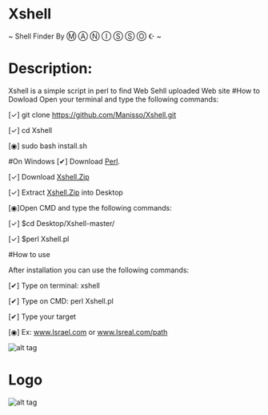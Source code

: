 # Xshell
~ Shell Finder By Ⓜ Ⓐ Ⓝ Ⓘ Ⓢ Ⓢ Ⓞ  ☪ ~
# Description:
Xshell is a simple script in perl to find Web Sehll uploaded Web site
#How to Dowload
Open your terminal and type the following commands:

[✓] git clone https://github.com/Manisso/Xshell.git

[✓] cd Xshell

[◉] sudo bash install.sh

#On Windows 
[✔] Download [Perl](http://www.activestate.com/activeperl/downloads).

[✓] Download [Xshell.Zip](https://github.com/Manisso/Xshell/archive/master.zip)

[✓] Extract [Xshell.Zip](https://github.com/Manisso/Xshell/archive/master.zip) into Desktop

[◉]Open CMD and type the following commands:

[✓] $cd Desktop/Xshell-master/

[✓] $perl Xshell.pl



#How to use

 After installation you can use the following commands:

[✔] Type on terminal: xshell

[✔] Type on CMD: perl Xshell.pl

[✔] Type your target

[◉] Ex: www.Israel.com or www.Isreal.com/path


![alt tag](http://img15.hostingpics.net/pics/563715Screenshot291610160816062016CET042104.png)

# Logo
![alt tag](https://media.giphy.com/media/3o72Fi2tOJRVTbApd6/giphy.gif)

